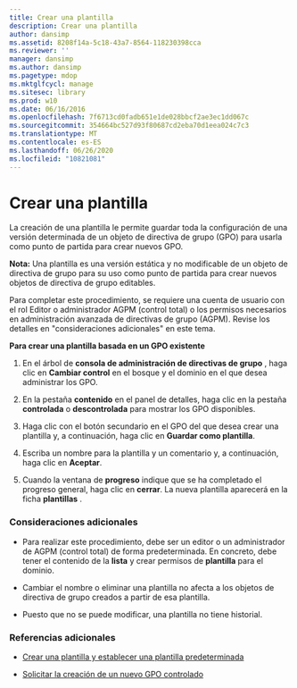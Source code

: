 ```yaml
---
title: Crear una plantilla
description: Crear una plantilla
author: dansimp
ms.assetid: 8208f14a-5c18-43a7-8564-118230398cca
ms.reviewer: ''
manager: dansimp
ms.author: dansimp
ms.pagetype: mdop
ms.mktglfcycl: manage
ms.sitesec: library
ms.prod: w10
ms.date: 06/16/2016
ms.openlocfilehash: 7f6713cd0fadb651e1de028bbcf2ae3ec1dd067c
ms.sourcegitcommit: 354664bc527d93f80687cd2eba70d1eea024c7c3
ms.translationtype: MT
ms.contentlocale: es-ES
ms.lasthandoff: 06/26/2020
ms.locfileid: "10821081"
---
```

# Crear una plantilla


La creación de una plantilla le permite guardar toda la configuración de una versión determinada de un objeto de directiva de grupo (GPO) para usarla como punto de partida para crear nuevos GPO.

**Nota:**  Una plantilla es una versión estática y no modificable de un objeto de directiva de grupo para su uso como punto de partida para crear nuevos objetos de directiva de grupo editables.

 

Para completar este procedimiento, se requiere una cuenta de usuario con el rol Editor o administrador AGPM (control total) o los permisos necesarios en administración avanzada de directivas de grupo (AGPM). Revise los detalles en "consideraciones adicionales" en este tema.

**Para crear una plantilla basada en un GPO existente**

1.  En el árbol de **consola de administración de directivas de grupo** , haga clic en **Cambiar control** en el bosque y el dominio en el que desea administrar los GPO.

2.  En la pestaña **contenido** en el panel de detalles, haga clic en la pestaña **controlada** o **descontrolada** para mostrar los GPO disponibles.

3.  Haga clic con el botón secundario en el GPO del que desea crear una plantilla y, a continuación, haga clic en **Guardar como plantilla**.

4.  Escriba un nombre para la plantilla y un comentario y, a continuación, haga clic en **Aceptar**.

5.  Cuando la ventana de **progreso** indique que se ha completado el progreso general, haga clic en **cerrar**. La nueva plantilla aparecerá en la ficha **plantillas** .

### Consideraciones adicionales

-   Para realizar este procedimiento, debe ser un editor o un administrador de AGPM (control total) de forma predeterminada. En concreto, debe tener el contenido de la **lista** y crear permisos de **plantilla** para el dominio.

-   Cambiar el nombre o eliminar una plantilla no afecta a los objetos de directiva de grupo creados a partir de esa plantilla.

-   Puesto que no se puede modificar, una plantilla no tiene historial.

### Referencias adicionales

-   [Crear una plantilla y establecer una plantilla predeterminada](creating-a-template-and-setting-a-default-template-agpm30ops.md)

-   [Solicitar la creación de un nuevo GPO controlado](request-the-creation-of-a-new-controlled-gpo-agpm30ops.md)

 

 





